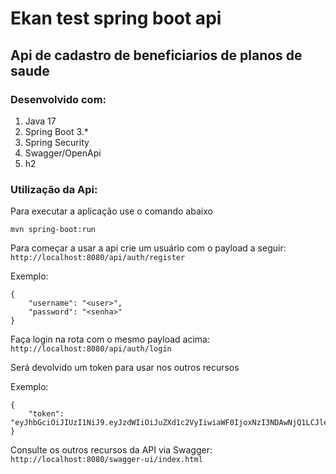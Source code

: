 # Ekan test spring boot api

## Api de cadastro de beneficiarios de planos de saude

### Desenvolvido com: ###
1. Java 17
2. Spring Boot 3.*
3. Spring Security
4. Swagger/OpenApi
4. h2

### Utilização da Api: ###

Para executar a aplicação use o comando abaixo 

```
mvn spring-boot:run
```

Para começar a usar a api crie um usuário com o payload a seguir: `http://localhost:8080/api/auth/register`

Exemplo:
```
{
    "username": "<user>",
    "password": "<senha>"
}
```

Faça login na rota com o mesmo payload acima: `http://localhost:8080/api/auth/login`

Será devolvido um token para usar nos outros recursos

Exemplo:
```
{
    "token": "eyJhbGciOiJIUzI1NiJ9.eyJzdWIiOiJuZXd1c2VyIiwiaWF0IjoxNzI3NDAwNjQ1LCJleHAiOjE3Mjc0MzY2NDV9.WDgICCL2OAIvztAs6f0S2447pnOHYB8ivrx7mt5RWJI"
}
```

Consulte os outros recursos da API via Swagger: `http://localhost:8080/swagger-ui/index.html`

